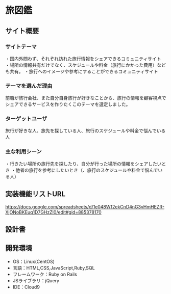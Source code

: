 # 旅図鑑

## サイト概要

### サイトテーマ
・国内外問わず、それぞれ訪れた旅行情報をシェアできるコミュニティサイト
・場所の情報共有だけでなく、スケジュールや料金（旅行にかかった費用）なども共有。
・旅行へのイメージや参考にすることができるコミュニティサイト

### テーマを選んだ理由
前職が旅行会社、また自分自身旅行が好きなことから、旅行の情報を顧客視点でシェアできるサービスを作りたくこのテーマを選定しました。

### ターゲットユーザ
旅行が好きな人、旅先を探している人、旅行のスケジュールや料金で悩んでいる人

### 主な利用シーン
・行きたい場所の旅行先を探したり、自分が行った場所の情報をシェアしたいとき
・他者の旅行を参考にしたいとき（、旅行のスケジュールや料金で悩んでいる人）

## 実装機能リストURL
https://docs.google.com/spreadsheets/d/1e048W12ekCnD4nG3vHmHEZR-XjONoBKEuq1D7GHzZl0/edit#gid=885378170

## 設計書

## 開発環境
- OS：Linux(CentOS)
- 言語：HTML,CSS,JavaScript,Ruby,SQL
- フレームワーク：Ruby on Rails
- JSライブラリ：jQuery
- IDE：Cloud9

